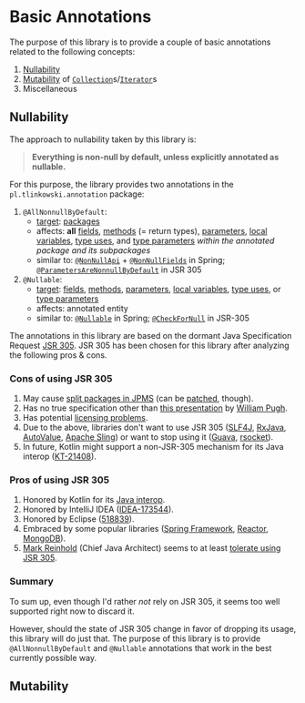 # Basic Annotations

The purpose of this library is to provide a couple of basic annotations related to the following concepts:
1. [Nullability](#nullability)
2. [Mutability](#mutability) of [`Collection`](https://docs.oracle.com/en/java/javase/11/docs/api/java.base/java/util/Collection.html)s/[`Iterator`](https://docs.oracle.com/en/java/javase/11/docs/api/java.base/java/util/Iterator.html)s
3. Miscellaneous

## Nullability

The approach to nullability taken by this library is:

> **Everything is non-null by default, unless explicitly annotated as nullable.**

For this purpose, the library provides two annotations in the `pl.tlinkowski.annotation` package:
1. `@AllNonnullByDefault`:
    - [target](https://docs.oracle.com/en/java/javase/11/docs/api/java.base/java/lang/annotation/Target.html): [packages](https://docs.oracle.com/en/java/javase/11/docs/api/java.base/java/lang/annotation/ElementType.html#PACKAGE)
    - affects: **all** [fields](https://docs.oracle.com/en/java/javase/11/docs/api/java.base/java/lang/annotation/ElementType.html#FIELD), [methods](https://docs.oracle.com/en/java/javase/11/docs/api/java.base/java/lang/annotation/ElementType.html#METHOD) (= return types), [parameters](https://docs.oracle.com/en/java/javase/11/docs/api/java.base/java/lang/annotation/ElementType.html#PARAMETER), [local variables](https://docs.oracle.com/en/java/javase/11/docs/api/java.base/java/lang/annotation/ElementType.html#LOCAL_VARIABLE), [type uses](https://docs.oracle.com/en/java/javase/11/docs/api/java.base/java/lang/annotation/ElementType.html#TYPE_USE), and [type parameters](https://docs.oracle.com/en/java/javase/11/docs/api/java.base/java/lang/annotation/ElementType.html#TYPE_PARAMETER) *within the annotated package and its subpackages*
    - similar to: [`@NonNullApi`](https://docs.spring.io/spring/docs/current/javadoc-api/org/springframework/lang/NonNullApi.html) + [`@NonNullFields`](https://docs.spring.io/spring/docs/current/javadoc-api/org/springframework/lang/NonNullFields.html) in Spring; [`@ParametersAreNonnullByDefault`](https://static.javadoc.io/com.google.code.findbugs/jsr305/3.0.2/javax/annotation/ParametersAreNonnullByDefault.html) in JSR 305
2. `@Nullable`:
    - [target](https://docs.oracle.com/en/java/javase/11/docs/api/java.base/java/lang/annotation/Target.html): [fields](https://docs.oracle.com/en/java/javase/11/docs/api/java.base/java/lang/annotation/ElementType.html#FIELD), [methods](https://docs.oracle.com/en/java/javase/11/docs/api/java.base/java/lang/annotation/ElementType.html#METHOD), [parameters](https://docs.oracle.com/en/java/javase/11/docs/api/java.base/java/lang/annotation/ElementType.html#PARAMETER), [local variables](https://docs.oracle.com/en/java/javase/11/docs/api/java.base/java/lang/annotation/ElementType.html#LOCAL_VARIABLE), [type uses](https://docs.oracle.com/en/java/javase/11/docs/api/java.base/java/lang/annotation/ElementType.html#TYPE_USE), or [type parameters](https://docs.oracle.com/en/java/javase/11/docs/api/java.base/java/lang/annotation/ElementType.html#TYPE_PARAMETER)
    - affects: annotated entity
    - similar to: [`@Nullable`](https://docs.spring.io/spring/docs/current/javadoc-api/org/springframework/lang/Nullable.html) in Spring; [`@CheckForNull`](https://static.javadoc.io/com.google.code.findbugs/jsr305/3.0.2/javax/annotation/CheckForNull.html) in JSR-305

The annotations in this library are based on the dormant Java Specification Request [JSR 305](https://jcp.org/en/jsr/detail?id=305). JSR 305 has been chosen for this library after analyzing the following pros & cons.

### Cons of using JSR 305
1. May cause [split packages in JPMS](https://blog.codefx.org/java/java-9-migration-guide/#Split-Packages) (can be [patched](https://blog.codefx.org/java/jsr-305-java-9/), though).
2. Has no true specification other than [this presentation](https://www.cs.umd.edu/~pugh/JSR-305.pdf) by [William Pugh](https://www.cs.umd.edu/people/pugh).
3. Has potential [licensing problems](https://github.com/google/guava/issues/2960#issue-263628666).
4. Due to the above, libraries don't want to use JSR 305 ([SLF4J](https://www.slf4j.org/news.html), [RxJava](https://github.com/ReactiveX/RxJava/issues/5341), [AutoValue](https://github.com/google/auto/issues/575), [Apache Sling](https://sling.apache.org/documentation/development/null-analysis.html)) or want to stop using it ([Guava](https://github.com/google/guava/issues/2960), [rsocket](https://github.com/rsocket/rsocket-java/issues/423)).
5. In future, Kotlin might support a non-JSR-305 mechanism for its Java interop ([KT-21408](https://youtrack.jetbrains.com/issue/KT-21408)).

### Pros of using JSR 305
1. Honored by Kotlin for its [Java interop](https://kotlinlang.org/docs/reference/java-interop.html#jsr-305-support).
2. Honored by IntelliJ IDEA ([IDEA-173544](https://youtrack.jetbrains.com/issue/IDEA-173544)).
3. Honored by Eclipse ([518839](https://bugs.eclipse.org/bugs/show_bug.cgi?id=518839)).
4. Embraced by some popular libraries ([Spring Framework](https://docs.spring.io/spring/docs/current/javadoc-api/org/springframework/lang/NonNullApi.html), [Reactor](https://projectreactor.io/docs/core/release/api/reactor/util/annotation/NonNullApi.html), [MongoDB](https://jira.mongodb.org/browse/JAVA-2641)).
5. [Mark Reinhold](https://mreinhold.org/) (Chief Java Architect) seems to at least [tolerate using JSR 305](https://stackoverflow.com/questions/37598775/jsr-305-annotations-replacement-for-java-9/37911663#37911663).

### Summary

To sum up, even though I'd rather *not* rely on JSR 305, it seems too well supported right now to discard it.

However, should the state of JSR 305 change in favor of dropping its usage, this library will do just that. The purpose of this library is to provide `@AllNonnullByDefault` and `@Nullable` annotations that work in the best currently possible way.

## Mutability

